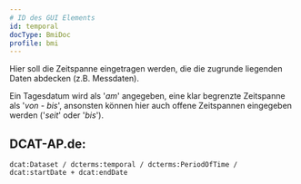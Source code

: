 ```yaml
---
# ID des GUI Elements
id: temporal
docType: BmiDoc
profile: bmi
---
```


Hier soll die Zeitspanne eingetragen werden, die die zugrunde liegenden Daten abdecken (z.B. Messdaten).

Ein Tagesdatum wird als '*am*' angegeben, eine klar begrenzte Zeitspanne als '*von - bis*', ansonsten können hier auch offene Zeitspannen eingegeben werden ('*seit*' oder '*bis*').

## DCAT-AP.de:
`dcat:Dataset / dcterms:temporal / dcterms:PeriodOfTime / dcat:startDate + dcat:endDate`
